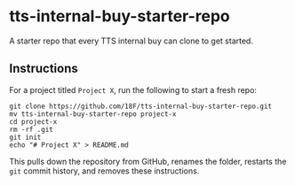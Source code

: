 # tts-internal-buy-starter-repo
A starter repo that every TTS internal buy can clone to get started.

## Instructions

For a project titled `Project X`, run the following to start a fresh repo:

```
git clone https://github.com/18F/tts-internal-buy-starter-repo.git
mv tts-internal-buy-starter-repo project-x
cd project-x
rm -rf .git
git init
echo "# Project X" > README.md
```

This pulls down the repository from GitHub, renames the folder, restarts the `git` commit history, and removes these instructions.
